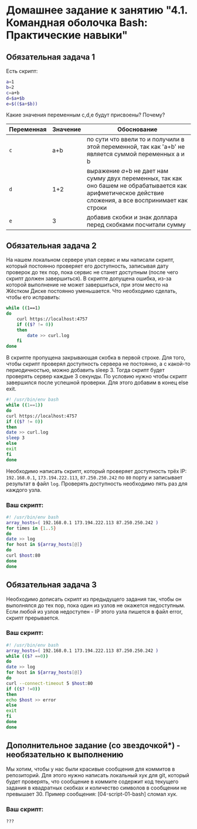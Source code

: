 # Домашнее задание к занятию "4.1. Командная оболочка Bash: Практические навыки"

## Обязательная задача 1

Есть скрипт:
```bash
a=1
b=2
c=a+b
d=$a+$b
e=$(($a+$b))
```

Какие значения переменным c,d,e будут присвоены? Почему?

| Переменная  | Значение | Обоснование |
| ------------- | ------------- | ------------- |
| `c`  | a+b  | по сути что ввели то и получили в этой переменной, так как 'a+b' не является суммой переменных a и b |
| `d`  | 1+2  | выражение $a+$b не дает нам сумму двух переменных, так как оно башем не обрабатывается как арифметическое действие сложения, а все воспринимает как строки |
| `e`  | 3  | добавив скобки и знак доллара перед скобками посчитали сумму |


## Обязательная задача 2
На нашем локальном сервере упал сервис и мы написали скрипт, который постоянно проверяет его доступность, записывая дату проверок до тех пор, пока сервис не станет доступным (после чего скрипт должен завершиться). В скрипте допущена ошибка, из-за которой выполнение не может завершиться, при этом место на Жёстком Диске постоянно уменьшается. Что необходимо сделать, чтобы его исправить:
```bash
while ((1==1)
do
	curl https://localhost:4757
	if (($? != 0))
	then
		date >> curl.log
	fi
done
```
В скрипте пропущена закрывающая скобка в первой строке.
Для того, чтобы скрипт проверял доступность сервера не постоянно, а с какой-то периодичностью, можно добавить sleep 3. Тогда скрипт будет проверять сервер каждые 3 секунды.
По условию нужно чтобы скрипт завершился после успешной проверки. Для этого добавим в конец else exit.
```bash
#! /usr/bin/env bash
while ((1==1))
do 
curl https://localhost:4757
if (($? != 0))
then 
date >> curl.log
sleep 3
else
exit
fi
done
```

Необходимо написать скрипт, который проверяет доступность трёх IP: `192.168.0.1`, `173.194.222.113`, `87.250.250.242` по `80` порту и записывает результат в файл `log`. Проверять доступность необходимо пять раз для каждого узла.

### Ваш скрипт:
```bash
#! /usr/bin/env bash
array_hosts=( 192.168.0.1 173.194.222.113 87.250.250.242 )
for times in {1..5}
do
date >> log
for host in ${array_hosts[@]}
do
curl $host:80
done 
done
```

## Обязательная задача 3
Необходимо дописать скрипт из предыдущего задания так, чтобы он выполнялся до тех пор, пока один из узлов не окажется недоступным. Если любой из узлов недоступен - IP этого узла пишется в файл error, скрипт прерывается.

### Ваш скрипт:
```bash
#! /usr/bin/env bash
array_hosts=( 192.168.0.1 173.194.222.113 87.250.250.242 )
while (($? ==0))
do
date >> log
for host in ${array_hosts[@]}
do
curl --connect-timeout 5 $host:80
if (($? !=0))
then
echo $host >> error
else
exit
fi
done
done
```

## Дополнительное задание (со звездочкой*) - необязательно к выполнению

Мы хотим, чтобы у нас были красивые сообщения для коммитов в репозиторий. Для этого нужно написать локальный хук для git, который будет проверять, что сообщение в коммите содержит код текущего задания в квадратных скобках и количество символов в сообщении не превышает 30. Пример сообщения: \[04-script-01-bash\] сломал хук.

### Ваш скрипт:
```bash
???
```